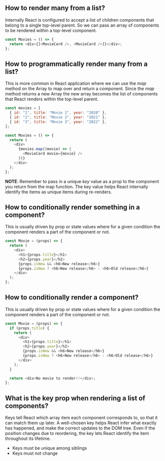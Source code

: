 ## How to render many from a list?

Internally React is configured to accept a list of children components that belong to a single top-level parent. So we can pass an array of components to be rendered within a top-level component.

```js
const Movies = () => {
  return <div>{[<MovieCard />, <MovieCard />]}</div>;
};
```

## How to programmatically render many from a list?

This is more common in React application where we can use the _map_ method on the Array to map over and return a component. Since the _map_ method returns a new Array the new array becomes the list of components that React renders within the top-level parent.

```js
const movies = [
  { id: "1", title: "Movie 1", year: "2020" },
  { id: "2", title: "Movie 2", year: "2021" },
  { id: "3", title: "Movie 3", year: "2022" },
];

const Movies = () => {
  return (
    <div>
      {movies.map((movie) => (
        <MovieCard movie={movie} />
      ))}
    </div>
  );
};
```

**NOTE**: Remember to pass in a unique _key_ value as a prop to the component you return from the map function. The key value helps React internally identify the items as unique items during re-renders.

## How to conditionally render something in a component?

This is usually driven by prop or state values where for a given condition the component renders a part of the component or not.

```js
const Movie = (props) => {
  return (
    <div>
      <h1>{props.title}</h1>
      <h2>{props.year}</h2>
      {props.isNew && <h6>New release</h6>}
      {props.isNew ? <h6>New release</h6> : <h6>Old release</h6>}
    </div>
  );
};
```

## How to conditionally render a component?

This is usually driven by prop or state values where for a given condition the component renders a part of the component or not.

```js
const Movie = (props) => {
  if (props.title) {
    return (
      <div>
        <h1>{props.title}</h1>
        <h2>{props.year}</h2>
        {props.isNew && <h6>New release</h6>}
        {props.isNew ? <h6>New release</h6> : <h6>Old release</h6>}
      </div>
    );
  }

  return <div>No movie to render!!</div>;
};
```

## What is the key prop when rendering a list of components?

Keys tell React which array item each component corresponds to, so that it can match them up later. A well-chosen key helps React infer what exactly has happened, and make the correct updates to the DOM tree. Even if the position changes due to reordering, the key lets React identify the item throughout its lifetime.

- Keys must be unique among siblings
- Keys must not change
